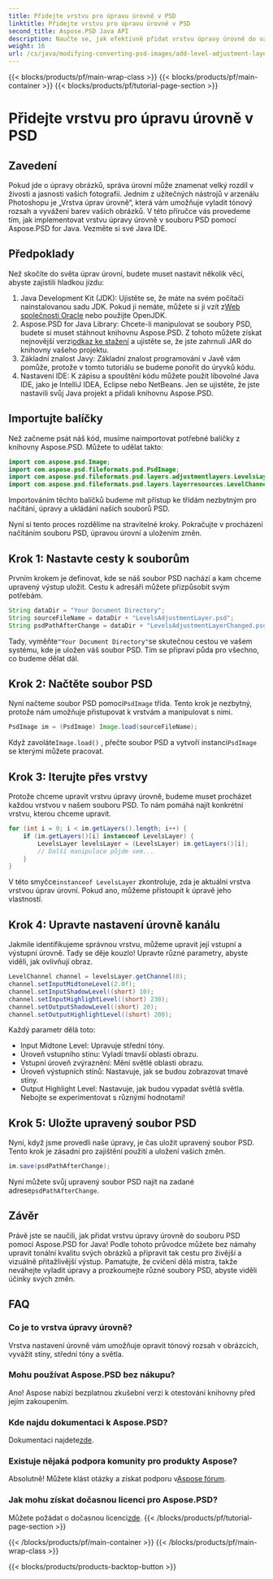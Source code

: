 ```yaml
---
title: Přidejte vrstvu pro úpravu úrovně v PSD
linktitle: Přidejte vrstvu pro úpravu úrovně v PSD
second_title: Aspose.PSD Java API
description: Naučte se, jak efektivně přidat vrstvu úpravy úrovně do vašich souborů PSD pomocí Aspose.PSD for Java. Zvyšte své dovednosti v oblasti úpravy obrázků.
weight: 16
url: /cs/java/modifying-converting-psd-images/add-level-adjustment-layer-psd/
---
```


{{< blocks/products/pf/main-wrap-class >}}
{{< blocks/products/pf/main-container >}}
{{< blocks/products/pf/tutorial-page-section >}}

# Přidejte vrstvu pro úpravu úrovně v PSD

## Zavedení
Pokud jde o úpravy obrázků, správa úrovní může znamenat velký rozdíl v živosti a jasnosti vašich fotografií. Jedním z užitečných nástrojů v arzenálu Photoshopu je „Vrstva úprav úrovně“, která vám umožňuje vyladit tónový rozsah a vyvážení barev vašich obrázků. V této příručce vás provedeme tím, jak implementovat vrstvu úpravy úrovně v souboru PSD pomocí Aspose.PSD for Java. Vezměte si své Java IDE.
## Předpoklady
Než skočíte do světa úprav úrovní, budete muset nastavit několik věcí, abyste zajistili hladkou jízdu:
1.  Java Development Kit (JDK): Ujistěte se, že máte na svém počítači nainstalovanou sadu JDK. Pokud ji nemáte, můžete si ji vzít z[Web společnosti Oracle](https://www.oracle.com/java/technologies/javase-jdk11-downloads.html) nebo použijte OpenJDK.
2.  Aspose.PSD for Java Library: Chcete-li manipulovat se soubory PSD, budete si muset stáhnout knihovnu Aspose.PSD. Z tohoto můžete získat nejnovější verzi[odkaz ke stažení](https://releases.aspose.com/psd/java/) a ujistěte se, že jste zahrnuli JAR do knihovny vašeho projektu.
3. Základní znalost Javy: Základní znalost programování v Javě vám pomůže, protože v tomto tutoriálu se budeme ponořit do úryvků kódu.
4. Nastavení IDE: K zápisu a spouštění kódu můžete použít libovolné Java IDE, jako je IntelliJ IDEA, Eclipse nebo NetBeans. Jen se ujistěte, že jste nastavili svůj Java projekt a přidali knihovnu Aspose.PSD.

## Importujte balíčky
Než začneme psát náš kód, musíme naimportovat potřebné balíčky z knihovny Aspose.PSD. Můžete to udělat takto:
```java
import com.aspose.psd.Image;
import com.aspose.psd.fileformats.psd.PsdImage;
import com.aspose.psd.fileformats.psd.layers.adjustmentlayers.LevelsLayer;
import com.aspose.psd.fileformats.psd.layers.layerresources.LevelChannel;
```
Importováním těchto balíčků budeme mít přístup ke třídám nezbytným pro načítání, úpravy a ukládání našich souborů PSD.

Nyní si tento proces rozdělíme na stravitelné kroky. Pokračujte v procházení načítáním souboru PSD, úpravou úrovní a uložením změn. 
## Krok 1: Nastavte cesty k souborům
Prvním krokem je definovat, kde se náš soubor PSD nachází a kam chceme upravený výstup uložit. Cestu k adresáři můžete přizpůsobit svým potřebám.
```java
String dataDir = "Your Document Directory";
String sourceFileName = dataDir + "LevelsAdjustmentLayer.psd";
String psdPathAfterChange = dataDir + "LevelsAdjustmentLayerChanged.psd";
```
 Tady, vyměňte`"Your Document Directory"`se skutečnou cestou ve vašem systému, kde je uložen váš soubor PSD. Tím se připraví půda pro všechno, co budeme dělat dál.
## Krok 2: Načtěte soubor PSD
 Nyní načteme soubor PSD pomocí`PsdImage` třída. Tento krok je nezbytný, protože nám umožňuje přistupovat k vrstvám a manipulovat s nimi.
```java
PsdImage im = (PsdImage) Image.load(sourceFileName);
```
 Když zavoláte`Image.load()` , přečte soubor PSD a vytvoří instanci`PsdImage` se kterými můžete pracovat.
## Krok 3: Iterujte přes vrstvy
Protože chceme upravit vrstvu úpravy úrovně, budeme muset procházet každou vrstvou v našem souboru PSD. To nám pomáhá najít konkrétní vrstvu, kterou chceme upravit.
```java
for (int i = 0; i < im.getLayers().length; i++) {
    if (im.getLayers()[i] instanceof LevelsLayer) {
        LevelsLayer levelsLayer = (LevelsLayer) im.getLayers()[i];
        // Další manipulace půjde sem...
    }
}
```
 V této smyčce`instanceof LevelsLayer` zkontroluje, zda je aktuální vrstva vrstvou úprav úrovní. Pokud ano, můžeme přistoupit k úpravě jeho vlastností.
## Krok 4: Upravte nastavení úrovně kanálu
Jakmile identifikujeme správnou vrstvu, můžeme upravit její vstupní a výstupní úrovně. Tady se děje kouzlo! Upravte různé parametry, abyste viděli, jak ovlivňují obraz.
```java
LevelChannel channel = levelsLayer.getChannel(0);
channel.setInputMidtoneLevel(2.0f);
channel.setInputShadowLevel((short) 10);
channel.setInputHighlightLevel((short) 230);
channel.setOutputShadowLevel((short) 20);
channel.setOutputHighlightLevel((short) 200);
```
Každý parametr dělá toto:
- Input Midtone Level: Upravuje střední tóny.
- Úroveň vstupního stínu: Vyladí tmavší oblasti obrazu.
- Vstupní úroveň zvýraznění: Mění světlé oblasti obrazu.
- Úroveň výstupních stínů: Nastavuje, jak se budou zobrazovat tmavé stíny.
- Output Highlight Level: Nastavuje, jak budou vypadat světlá světla.
Nebojte se experimentovat s různými hodnotami!
## Krok 5: Uložte upravený soubor PSD
Nyní, když jsme provedli naše úpravy, je čas uložit upravený soubor PSD. Tento krok je zásadní pro zajištění použití a uložení vašich změn.
```java
im.save(psdPathAfterChange);
```
 Nyní můžete svůj upravený soubor PSD najít na zadané adrese`psdPathAfterChange`. 
## Závěr
Právě jste se naučili, jak přidat vrstvu úpravy úrovně do souboru PSD pomocí Aspose.PSD for Java! Podle tohoto průvodce můžete bez námahy upravit tonální kvalitu svých obrázků a připravit tak cestu pro živější a vizuálně přitažlivější výstup. Pamatujte, že cvičení dělá mistra, takže neváhejte vyladit úpravy a prozkoumejte různé soubory PSD, abyste viděli účinky svých změn.
## FAQ
### Co je to vrstva úpravy úrovně?
Vrstva nastavení úrovně vám umožňuje opravit tónový rozsah v obrázcích, vyvážit stíny, střední tóny a světla.
### Mohu používat Aspose.PSD bez nákupu?
Ano! Aspose nabízí bezplatnou zkušební verzi k otestování knihovny před jejím zakoupením.
### Kde najdu dokumentaci k Aspose.PSD?
 Dokumentaci najdete[zde](https://reference.aspose.com/psd/java/).
### Existuje nějaká podpora komunity pro produkty Aspose?
 Absolutně! Můžete klást otázky a získat podporu v[Aspose fórum](https://forum.aspose.com/c/psd/34).
### Jak mohu získat dočasnou licenci pro Aspose.PSD?
 Můžete požádat o dočasnou licenci[zde](https://purchase.aspose.com/temporary-license/).
{{< /blocks/products/pf/tutorial-page-section >}}

{{< /blocks/products/pf/main-container >}}
{{< /blocks/products/pf/main-wrap-class >}}

{{< blocks/products/products-backtop-button >}}

